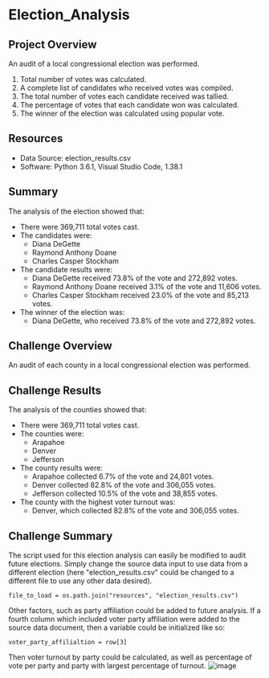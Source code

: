 # Election_Analysis

## Project Overview
An audit of a local congressional election was performed. 

1. Total number of votes was calculated.
2. A complete list of candidates who received votes was compiled.
3. The total number of votes each candidate received was tallied.
4. The percentage of votes that each candidate won was calculated. 
5. The winner of the election was calculated using popular vote.

## Resources 
- Data Source: election_results.csv
- Software: Python 3.6.1, Visual Studio Code, 1.38.1

## Summary 
The analysis of the election showed that:
- There were 369,711 total votes cast.
- The candidates were:
  - Diana DeGette
  - Raymond Anthony Doane
  - Charles Casper Stockham
- The candidate results were:
  - Diana DeGette received 73.8% of the vote and 272,892 votes.
  - Raymond Anthony Doane received 3.1% of the vote and 11,606 votes.
  - Charles Casper Stockham received 23.0% of the vote and 85,213 votes.
- The winner of the election was:
  - Diana DeGette, who received 73.8% of the vote and 272,892 votes.
  
## Challenge Overview
An audit of each county in a local congressional election was performed.

## Challenge Results
The analysis of the counties showed that:
- There were 369,711 total votes cast.
- The counties were:
  - Arapahoe
  - Denver
  - Jefferson
- The county results were:
  - Arapahoe collected 6.7% of the vote and 24,801 votes.
  - Denver collected 82.8% of the vote and 306,055 votes.
  - Jefferson collected 10.5% of the vote and 38,855 votes.
- The county with the highest voter turnout was:
  - Denver, which collected 82.8% of the vote and 306,055 votes.
## Challenge Summary
The script used for this election analysis can easily be modified to audit future elections. Simply change the source data input to use data from a different election (here "election_results.csv" could be changed to a different file to use any other data desired).

```file_to_load = os.path.join("resources", "election_results.csv")```

Other factors, such as party affiliation could be added to future analysis. If a fourth column which included voter party affiliation were added to the source data document, then a variable could be initialized like so:

```voter_party_affilialtion = row[3]```

Then voter turnout by party could be calculated, as well as percentage of vote per party and party with largest percentage of turnout.
![image](https://user-images.githubusercontent.com/84678564/124396293-e3982880-dcc5-11eb-998d-a27e626cb64b.png)


